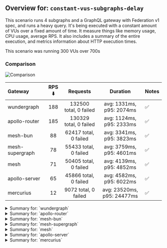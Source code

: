 ## Overview for: `constant-vus-subgraphs-delay`


This scenario runs 4 subgraphs and a GraphQL gateway with Federation v1 spec, and runs a heavy query. It's being executed with a constant amount of VUs over a fixed amount of time. It measure things like memory usage, CPU usage, average RPS. It also includes a summary of the entire execution, and metrics information about HTTP execution times.


This scenario was running 300 VUs over 700s


### Comparison


<img src="https://imagedelivery.net/KYe9TScr4TldYHA48pczVg/95a55adf-51f8-47b9-abd6-8ea43359c700/public" alt="Comparison" />


| Gateway         | RPS ⬇️ |        Requests        |          Duration          | Notes |
| :-------------- | :----: | :--------------------: | :------------------------: | :---- |
| wundergraph     |  188   | 132500 total, 0 failed |  avg: 1331ms, p95: 2074ms  | ✅     |
| apollo-router   |  185   | 130329 total, 0 failed |  avg: 1124ms, p95: 2333ms  | ✅     |
| mesh-bun        |   88   | 62417 total, 0 failed  |  avg: 3341ms, p95: 3823ms  | ✅     |
| mesh-supergraph |   78   | 55433 total, 0 failed  |  avg: 3759ms, p95: 4601ms  | ✅     |
| mesh            |   71   | 50405 total, 0 failed  |  avg: 4139ms, p95: 4852ms  | ✅     |
| apollo-server   |   65   | 45866 total, 0 failed  |  avg: 4582ms, p95: 6022ms  | ✅     |
| mercurius       |   12   |  9072 total, 0 failed  | avg: 23520ms, p95: 24477ms | ✅     |



<details>
  <summary>Summary for: `wundergraph`</summary>

  **K6 Output**




```
     ✓ response code was 200
     ✓ no graphql errors
     ✓ valid response structure

     checks.........................: 100.00% ✓ 397500     ✗ 0     
     data_received..................: 12 GB   17 MB/s
     data_sent......................: 157 MB  224 kB/s
     http_req_blocked...............: avg=112.64µs min=1.36µs   med=3.41µs  max=677ms   p(90)=5.63µs   p(95)=6.58µs  
     http_req_connecting............: avg=8.47µs   min=0s       med=0s      max=32.36ms p(90)=0s       p(95)=0s      
     http_req_duration..............: avg=1.33s    min=552.11ms med=1.26s   max=4.22s   p(90)=1.79s    p(95)=2.07s   
       { expected_response:true }...: avg=1.33s    min=552.11ms med=1.26s   max=4.22s   p(90)=1.79s    p(95)=2.07s   
     http_req_failed................: 0.00%   ✓ 0          ✗ 132500
     http_req_receiving.............: avg=139.28ms min=27.13µs  med=90.43µs max=3.14s   p(90)=551.09ms p(95)=892.41ms
     http_req_sending...............: avg=7.72ms   min=7.72µs   med=15.22µs max=1.85s   p(90)=35.73µs  p(95)=150.28µs
     http_req_tls_handshaking.......: avg=0s       min=0s       med=0s      max=0s      p(90)=0s       p(95)=0s      
     http_req_waiting...............: avg=1.18s    min=552.06ms med=1.17s   max=2.43s   p(90)=1.44s    p(95)=1.52s   
     http_reqs......................: 132500  188.946151/s
     iteration_duration.............: avg=1.58s    min=573.7ms  med=1.46s   max=6.31s   p(90)=2.31s    p(95)=2.59s   
     iterations.....................: 132500  188.946151/s
     vus............................: 152     min=152      max=300 
     vus_max........................: 300     min=300      max=300 
```


**Performance Overview**


<img src="https://imagedelivery.net/KYe9TScr4TldYHA48pczVg/85425190-7fe0-4a61-48ca-53d0b6117400/public" alt="Performance Overview" />


**Subgraphs Overview**


<img src="https://imagedelivery.net/KYe9TScr4TldYHA48pczVg/b862ad15-d8dd-439d-486f-dcbcc3882e00/public" alt="Subgraphs Overview" />


**HTTP Overview**


<img src="https://imagedelivery.net/KYe9TScr4TldYHA48pczVg/932e1827-bd66-4daf-9775-e2d988fea300/public" alt="HTTP Overview" />


  </details>

<details>
  <summary>Summary for: `apollo-router`</summary>

  **K6 Output**




```
     ✓ response code was 200
     ✓ no graphql errors
     ✓ valid response structure

     checks.........................: 100.00% ✓ 390987     ✗ 0     
     data_received..................: 11 GB   16 MB/s
     data_sent......................: 155 MB  221 kB/s
     http_req_blocked...............: avg=213.63µs min=1.2µs    med=3µs      max=1.26s    p(90)=4.97µs  p(95)=6µs   
     http_req_connecting............: avg=65.91µs  min=0s       med=0s       max=867.74ms p(90)=0s      p(95)=0s    
     http_req_duration..............: avg=1.12s    min=272ms    med=958.34ms max=8.39s    p(90)=1.91s   p(95)=2.33s 
       { expected_response:true }...: avg=1.12s    min=272ms    med=958.34ms max=8.39s    p(90)=1.91s   p(95)=2.33s 
     http_req_failed................: 0.00%   ✓ 0          ✗ 130329
     http_req_receiving.............: avg=263.79ms min=24.94µs  med=73.18µs  max=6.43s    p(90)=1.07s   p(95)=1.51s 
     http_req_sending...............: avg=14.45ms  min=7.44µs   med=13.85µs  max=4.25s    p(90)=35.64µs p(95)=3.89ms
     http_req_tls_handshaking.......: avg=0s       min=0s       med=0s       max=0s       p(90)=0s      p(95)=0s    
     http_req_waiting...............: avg=845.36ms min=271.93ms med=782.02ms max=2.69s    p(90)=1.23s   p(95)=1.34s 
     http_reqs......................: 130329  185.915776/s
     iteration_duration.............: avg=1.61s    min=283.05ms med=1.36s    max=11.03s   p(90)=2.91s   p(95)=3.46s 
     iterations.....................: 130329  185.915776/s
     vus............................: 42      min=42       max=300 
     vus_max........................: 300     min=300      max=300 
```


**Performance Overview**


<img src="https://imagedelivery.net/KYe9TScr4TldYHA48pczVg/2828dcc0-8b34-48e6-0a17-17976b780e00/public" alt="Performance Overview" />


**Subgraphs Overview**


<img src="https://imagedelivery.net/KYe9TScr4TldYHA48pczVg/ad83cf20-82ef-4cb7-edb3-9978d4905b00/public" alt="Subgraphs Overview" />


**HTTP Overview**


<img src="https://imagedelivery.net/KYe9TScr4TldYHA48pczVg/fd56f30e-111f-4f07-3b10-20e756b7be00/public" alt="HTTP Overview" />


  </details>

<details>
  <summary>Summary for: `mesh-bun`</summary>

  **K6 Output**




```
     ✓ response code was 200
     ✓ no graphql errors
     ✓ valid response structure

     checks.........................: 100.00% ✓ 187251    ✗ 0    
     data_received..................: 5.5 GB  7.8 MB/s
     data_sent......................: 74 MB   106 kB/s
     http_req_blocked...............: avg=36.99µs  min=1.37µs  med=3.02µs  max=52.37ms  p(90)=4.96µs   p(95)=5.98µs 
     http_req_connecting............: avg=28.16µs  min=0s      med=0s      max=28.94ms  p(90)=0s       p(95)=0s     
     http_req_duration..............: avg=3.34s    min=1.39s   med=3.26s   max=6.97s    p(90)=3.64s    p(95)=3.82s  
       { expected_response:true }...: avg=3.34s    min=1.39s   med=3.26s   max=6.97s    p(90)=3.64s    p(95)=3.82s  
     http_req_failed................: 0.00%   ✓ 0         ✗ 62417
     http_req_receiving.............: avg=6.48ms   min=28.83µs med=83.69µs max=1.64s    p(90)=284.47µs p(95)=1.3ms  
     http_req_sending...............: avg=444.42µs min=7.99µs  med=14.1µs  max=411.82ms p(90)=30.09µs  p(95)=67.98µs
     http_req_tls_handshaking.......: avg=0s       min=0s      med=0s      max=0s       p(90)=0s       p(95)=0s     
     http_req_waiting...............: avg=3.33s    min=1.39s   med=3.25s   max=6.97s    p(90)=3.63s    p(95)=3.8s   
     http_reqs......................: 62417   88.882178/s
     iteration_duration.............: avg=3.36s    min=1.41s   med=3.28s   max=6.98s    p(90)=3.68s    p(95)=3.86s  
     iterations.....................: 62417   88.882178/s
     vus............................: 10      min=10      max=300
     vus_max........................: 300     min=300     max=300
```


**Performance Overview**


<img src="https://imagedelivery.net/KYe9TScr4TldYHA48pczVg/a520fc32-9513-4232-8239-79eb0da05b00/public" alt="Performance Overview" />


**Subgraphs Overview**


<img src="https://imagedelivery.net/KYe9TScr4TldYHA48pczVg/07edd787-0d54-4ae0-2c2b-a4cde28d4b00/public" alt="Subgraphs Overview" />


**HTTP Overview**


<img src="https://imagedelivery.net/KYe9TScr4TldYHA48pczVg/50f10498-be90-4304-d735-40f48a8bb600/public" alt="HTTP Overview" />


  </details>

<details>
  <summary>Summary for: `mesh-supergraph`</summary>

  **K6 Output**




```
     ✓ response code was 200
     ✓ no graphql errors
     ✓ valid response structure

     checks.........................: 100.00% ✓ 166299    ✗ 0    
     data_received..................: 4.9 GB  6.9 MB/s
     data_sent......................: 66 MB   94 kB/s
     http_req_blocked...............: avg=49.9µs   min=1.39µs  med=4.2µs   max=75.01ms  p(90)=6.21µs p(95)=7.08µs 
     http_req_connecting............: avg=33.28µs  min=0s      med=0s      max=27.98ms  p(90)=0s     p(95)=0s     
     http_req_duration..............: avg=3.75s    min=2.32s   med=3.71s   max=8.06s    p(90)=4.41s  p(95)=4.6s   
       { expected_response:true }...: avg=3.75s    min=2.32s   med=3.71s   max=8.06s    p(90)=4.41s  p(95)=4.6s   
     http_req_failed................: 0.00%   ✓ 0         ✗ 55433
     http_req_receiving.............: avg=4.72ms   min=31.14µs med=96.63µs max=870.25ms p(90)=2.43ms p(95)=12.61ms
     http_req_sending...............: avg=519.37µs min=7.91µs  med=22.29µs max=425.79ms p(90)=38.8µs p(95)=78.59µs
     http_req_tls_handshaking.......: avg=0s       min=0s      med=0s      max=0s       p(90)=0s     p(95)=0s     
     http_req_waiting...............: avg=3.75s    min=2.32s   med=3.7s    max=8.06s    p(90)=4.4s   p(95)=4.59s  
     http_reqs......................: 55433   78.843312/s
     iteration_duration.............: avg=3.79s    min=2.33s   med=3.75s   max=8.07s    p(90)=4.46s  p(95)=4.65s  
     iterations.....................: 55433   78.843312/s
     vus............................: 56      min=56      max=300
     vus_max........................: 300     min=300     max=300
```


**Performance Overview**


<img src="https://imagedelivery.net/KYe9TScr4TldYHA48pczVg/4461ac90-cdcc-4b03-a94f-59eaf0202d00/public" alt="Performance Overview" />


**Subgraphs Overview**


<img src="https://imagedelivery.net/KYe9TScr4TldYHA48pczVg/d79aa3e4-cd89-47d9-5cae-52ae5632ba00/public" alt="Subgraphs Overview" />


**HTTP Overview**


<img src="https://imagedelivery.net/KYe9TScr4TldYHA48pczVg/6f428e4a-bddb-48a9-065f-a280ee0b3c00/public" alt="HTTP Overview" />


  </details>

<details>
  <summary>Summary for: `mesh`</summary>

  **K6 Output**




```
     ✓ response code was 200
     ✓ no graphql errors
     ✓ valid response structure

     checks.........................: 100.00% ✓ 151215    ✗ 0    
     data_received..................: 4.4 GB  6.3 MB/s
     data_sent......................: 60 MB   85 kB/s
     http_req_blocked...............: avg=36.04µs  min=1.33µs  med=3.54µs  max=70.49ms  p(90)=5.38µs  p(95)=6.31µs 
     http_req_connecting............: avg=23.65µs  min=0s      med=0s      max=31.07ms  p(90)=0s      p(95)=0s     
     http_req_duration..............: avg=4.13s    min=2.01s   med=4.1s    max=7.71s    p(90)=4.66s   p(95)=4.85s  
       { expected_response:true }...: avg=4.13s    min=2.01s   med=4.1s    max=7.71s    p(90)=4.66s   p(95)=4.85s  
     http_req_failed................: 0.00%   ✓ 0         ✗ 50405
     http_req_receiving.............: avg=4.31ms   min=31.91µs med=93.9µs  max=632.44ms p(90)=2.52ms  p(95)=12.46ms
     http_req_sending...............: avg=443.56µs min=7.79µs  med=17.28µs max=547.12ms p(90)=32.62µs p(95)=64.32µs
     http_req_tls_handshaking.......: avg=0s       min=0s      med=0s      max=0s       p(90)=0s      p(95)=0s     
     http_req_waiting...............: avg=4.13s    min=1.99s   med=4.1s    max=7.71s    p(90)=4.66s   p(95)=4.84s  
     http_reqs......................: 50405   71.695698/s
     iteration_duration.............: avg=4.17s    min=2.02s   med=4.14s   max=7.73s    p(90)=4.71s   p(95)=4.9s   
     iterations.....................: 50405   71.695698/s
     vus............................: 30      min=30      max=300
     vus_max........................: 300     min=300     max=300
```


**Performance Overview**


<img src="https://imagedelivery.net/KYe9TScr4TldYHA48pczVg/80ccddb7-216f-43ee-72bd-d53024d8ba00/public" alt="Performance Overview" />


**Subgraphs Overview**


<img src="https://imagedelivery.net/KYe9TScr4TldYHA48pczVg/2f6f4c43-61f9-4049-c7bc-908bf675e900/public" alt="Subgraphs Overview" />


**HTTP Overview**


<img src="https://imagedelivery.net/KYe9TScr4TldYHA48pczVg/75219e7f-f6ad-431e-74ab-1133b336cc00/public" alt="HTTP Overview" />


  </details>

<details>
  <summary>Summary for: `apollo-server`</summary>

  **K6 Output**




```
     ✓ response code was 200
     ✓ no graphql errors
     ✓ valid response structure

     checks.........................: 100.00% ✓ 137598   ✗ 0    
     data_received..................: 4.0 GB  5.7 MB/s
     data_sent......................: 54 MB   77 kB/s
     http_req_blocked...............: avg=11.65µs  min=1.35µs  med=3µs     max=37.64ms  p(90)=4.5µs    p(95)=5.17µs 
     http_req_connecting............: avg=6.06µs   min=0s      med=0s      max=21.95ms  p(90)=0s       p(95)=0s     
     http_req_duration..............: avg=4.58s    min=2.52s   med=4.55s   max=9.17s    p(90)=5.65s    p(95)=6.02s  
       { expected_response:true }...: avg=4.58s    min=2.52s   med=4.55s   max=9.17s    p(90)=5.65s    p(95)=6.02s  
     http_req_failed................: 0.00%   ✓ 0        ✗ 45866
     http_req_receiving.............: avg=634.54µs min=36.14µs med=89.58µs max=304.48ms p(90)=149.25µs p(95)=506.8µs
     http_req_sending...............: avg=91.43µs  min=7.55µs  med=15µs    max=104.51ms p(90)=27.4µs   p(95)=35.81µs
     http_req_tls_handshaking.......: avg=0s       min=0s      med=0s      max=0s       p(90)=0s       p(95)=0s     
     http_req_waiting...............: avg=4.58s    min=2.52s   med=4.55s   max=9.17s    p(90)=5.65s    p(95)=6.02s  
     http_reqs......................: 45866   65.13151/s
     iteration_duration.............: avg=4.59s    min=2.52s   med=4.57s   max=9.35s    p(90)=5.68s    p(95)=6.04s  
     iterations.....................: 45866   65.13151/s
     vus............................: 44      min=44     max=300
     vus_max........................: 300     min=300    max=300
```


**Performance Overview**


<img src="https://imagedelivery.net/KYe9TScr4TldYHA48pczVg/885e0132-5ed2-44ce-4f33-66ea2db79b00/public" alt="Performance Overview" />


**Subgraphs Overview**


<img src="https://imagedelivery.net/KYe9TScr4TldYHA48pczVg/90c7a6d3-0521-4c75-4a46-9898433fe700/public" alt="Subgraphs Overview" />


**HTTP Overview**


<img src="https://imagedelivery.net/KYe9TScr4TldYHA48pczVg/585d8783-ae0a-4e97-7aff-0b645a4dd800/public" alt="HTTP Overview" />


  </details>

<details>
  <summary>Summary for: `mercurius`</summary>

  **K6 Output**




```
     ✓ response code was 200
     ✓ no graphql errors
     ✓ valid response structure

     checks.........................: 100.00% ✓ 27216     ✗ 0    
     data_received..................: 796 MB  1.1 MB/s
     data_sent......................: 11 MB   15 kB/s
     http_req_blocked...............: avg=65.93µs  min=1.45µs  med=3.57µs   max=35.79ms p(90)=4.97µs  p(95)=5.89µs  
     http_req_connecting............: avg=48.87µs  min=0s      med=0s       max=22.44ms p(90)=0s      p(95)=0s      
     http_req_duration..............: avg=23.51s   min=7.21s   med=23.81s   max=26.18s  p(90)=24.33s  p(95)=24.47s  
       { expected_response:true }...: avg=23.51s   min=7.21s   med=23.81s   max=26.18s  p(90)=24.33s  p(95)=24.47s  
     http_req_failed................: 0.00%   ✓ 0         ✗ 9072 
     http_req_receiving.............: avg=128.64µs min=41.67µs med=103.37µs max=20.73ms p(90)=139.4µs p(95)=154.63µs
     http_req_sending...............: avg=219.25µs min=8.42µs  med=20.12µs  max=36.96ms p(90)=27.81µs p(95)=30.98µs 
     http_req_tls_handshaking.......: avg=0s       min=0s      med=0s       max=0s      p(90)=0s      p(95)=0s      
     http_req_waiting...............: avg=23.51s   min=7.21s   med=23.81s   max=26.18s  p(90)=24.33s  p(95)=24.47s  
     http_reqs......................: 9072    12.551603/s
     iteration_duration.............: avg=23.52s   min=7.22s   med=23.82s   max=26.18s  p(90)=24.34s  p(95)=24.48s  
     iterations.....................: 9072    12.551603/s
     vus............................: 16      min=16      max=300
     vus_max........................: 300     min=300     max=300
```


**Performance Overview**


<img src="https://imagedelivery.net/KYe9TScr4TldYHA48pczVg/95cee8c9-cc94-46d9-6086-21b20e63c400/public" alt="Performance Overview" />


**Subgraphs Overview**


<img src="https://imagedelivery.net/KYe9TScr4TldYHA48pczVg/54fb1733-e468-429f-d2a8-d9d9bcb3da00/public" alt="Subgraphs Overview" />


**HTTP Overview**


<img src="https://imagedelivery.net/KYe9TScr4TldYHA48pczVg/9b440db9-a86e-43ba-62c7-615b6af65400/public" alt="HTTP Overview" />


  </details>